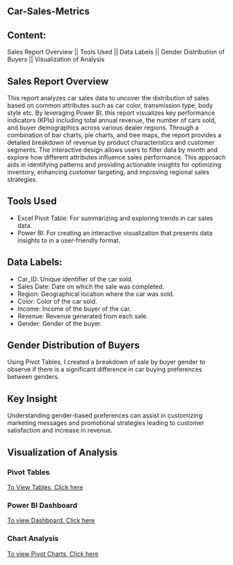## Car-Sales-Metrics
## Content:
Sales Report Overview || Tools Used || Data Labels || Gender Distribution of Buyers || Visualization of Analysis
## Sales Report Overview
This report analyzes car sales data to uncover the distribution of sales based on common attributes such as car color, transmission type, body style etc. 
By leveraging Power BI, this report visualizes key performance indicators (KPIs) including total annual revenue, the number of cars sold, and buyer demographics across various dealer regions. Through a combination of bar charts, pie charts, and tree maps, the report provides a detailed breakdown of revenue by product characteristics and customer segments.
The interactive design allows users to filter data by month and explore how different attributes influence sales performance. This approach aids in identifying patterns and providing actionable insights for optimizing inventory, enhancing customer targeting, and improving regional sales strategies.
## Tools Used
- Excel Pivot Table: For summarizing and exploring trends in car sales data.
- Power BI: For creating an interactive visualization that presents data insights to in a user-friendly format.
## Data Labels:  
- Car_ID: Unique identifier of the car sold.
- Sales Date: Date on which the sale was completed.
- Region: Geographical location where the car was sold.
- Color: Color of the car sold.
- Income: Income of the buyer of the car.
- Revenue: Revenue generated from each sale.
- Gender: Gender of the buyer.
## Gender Distribution of Buyers
Using Pivot Tables, I created a breakdown of sale by buyer gender to observe if there is a significant difference in car buying preferences between genders.
## Key Insight
Understanding gender-based preferences can assist in customizing marketing messages and promotional strategies leading to customer satisfaction and increase in revenue.  
## Visualization of Analysis
### Pivot Tables
[To View Tables, Click here](https://ibb.co/PsWW0Vyx)
### Power BI Dashboard
[To view Dashboard, Click here](https://ibb.co/20rkQg6d)
### Chart Analysis
[To view Pivot Charts, Click here](https://ibb.co/60R2w36Q)
